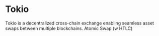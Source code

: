 # Tokio
Tokio is a decentralized cross-chain exchange enabling seamless asset swaps between multiple blockchains. Atomic Swap (w HTLC)
